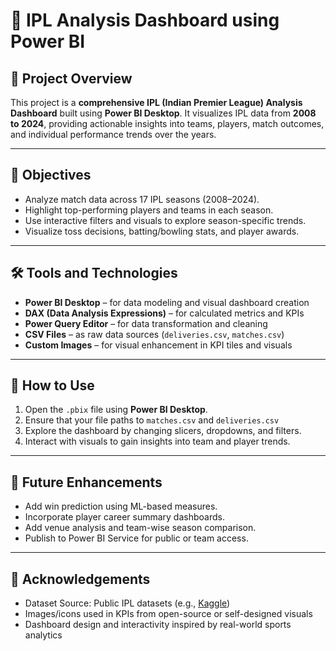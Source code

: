 # 🏏 IPL Analysis Dashboard using Power BI

## 📌 Project Overview

This project is a **comprehensive IPL (Indian Premier League) Analysis Dashboard** built using **Power BI Desktop**. It visualizes IPL data from **2008 to 2024**, providing actionable insights into teams, players, match outcomes, and individual performance trends over the years.

---

## 🎯 Objectives

- Analyze match data across 17 IPL seasons (2008–2024).
- Highlight top-performing players and teams in each season.
- Use interactive filters and visuals to explore season-specific trends.
- Visualize toss decisions, batting/bowling stats, and player awards.

---

## 🛠️ Tools and Technologies

- **Power BI Desktop** – for data modeling and visual dashboard creation
- **DAX (Data Analysis Expressions)** – for calculated metrics and KPIs
- **Power Query Editor** – for data transformation and cleaning
- **CSV Files** – as raw data sources (`deliveries.csv`, `matches.csv`)
- **Custom Images** – for visual enhancement in KPI tiles and visuals

---

## 🚀 How to Use

1. Open the `.pbix` file using **Power BI Desktop**.
2. Ensure that your file paths to `matches.csv` and `deliveries.csv`
3. Explore the dashboard by changing slicers, dropdowns, and filters.
4. Interact with visuals to gain insights into team and player trends.

---

## 🔮 Future Enhancements

- Add win prediction using ML-based measures.
- Incorporate player career summary dashboards.
- Add venue analysis and team-wise season comparison.
- Publish to Power BI Service for public or team access.

---

## 🙌 Acknowledgements

- Dataset Source: Public IPL datasets (e.g., [Kaggle](https://www.kaggle.com/datasets))
- Images/icons used in KPIs from open-source or self-designed visuals
- Dashboard design and interactivity inspired by real-world sports analytics

